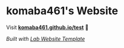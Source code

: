 
# komaba461's Website

Visit **[komaba461.github.io/test](https://komaba461.github.io/test)** 🚀

_Built with [Lab Website Template](https://greene-lab.gitbook.io/lab-website-template-docs)_

